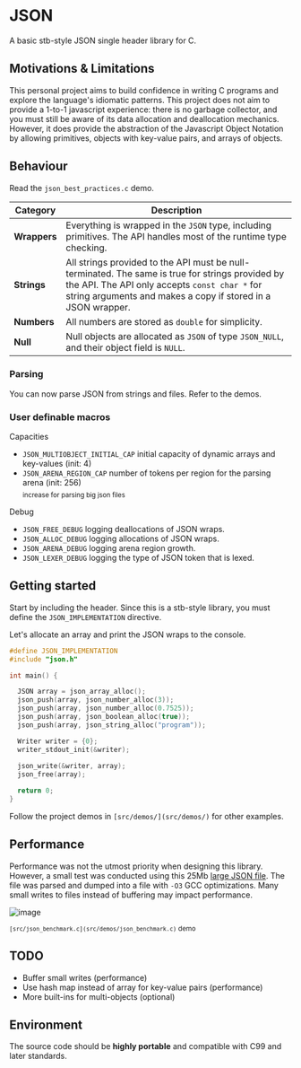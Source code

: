 # JSON
A basic stb-style JSON single header library for C.

## Motivations & Limitations
This personal project aims to build confidence in writing C programs and explore the language's idiomatic patterns.
This project does not aim to provide a 1-to-1 javascript experience: there is no garbage collector, and you must still be aware
of its data allocation and deallocation mechanics. However, it does provide the abstraction of the Javascript Object Notation 
by allowing primitives, objects with key-value pairs, and arrays of objects.  

## Behaviour

Read the `json_best_practices.c` demo.

| **Category**     | **Description**  |
|------------------|------------------|
| **Wrappers**     | Everything is wrapped in the `JSON` type, including primitives. The API handles most of the runtime type checking. |
| **Strings**      | All strings provided to the API must be null-terminated. The same is true for strings provided by the API. The API only accepts `const char *` for string arguments and makes a copy if stored in a JSON wrapper. |
| **Numbers**      | All numbers are stored as `double` for simplicity. |
| **Null**         | Null objects are allocated as `JSON` of type `JSON_NULL`, and their object field is `NULL`. |

### Parsing
You can now parse JSON from strings and files. Refer to the demos.

### User definable macros
Capacities
* `JSON_MULTIOBJECT_INITIAL_CAP` initial capacity of dynamic arrays and key-values (init: 4)
* `JSON_ARENA_REGION_CAP` number of tokens per region for the parsing arena (init: 256)  
<sub>increase for parsing big json files</sub>

Debug
* `JSON_FREE_DEBUG` logging deallocations of JSON wraps.
* `JSON_ALLOC_DEBUG` logging allocations of JSON wraps.
* `JSON_ARENA_DEBUG` logging arena region growth.
* `JSON_LEXER_DEBUG` logging the type of JSON token that is lexed.

## Getting started
Start by including the header. Since this is a stb-style library, you must define the `JSON_IMPLEMENTATION` directive.  

Let's allocate an array and print the JSON wraps to the console.

```c
#define JSON_IMPLEMENTATION
#include "json.h"

int main() {

  JSON array = json_array_alloc();
  json_push(array, json_number_alloc(3));
  json_push(array, json_number_alloc(0.7525));
  json_push(array, json_boolean_alloc(true));
  json_push(array, json_string_alloc("program"));

  Writer writer = {0};
  writer_stdout_init(&writer);
  
  json_write(&writer, array);
  json_free(array);

  return 0;
}
```
Follow the project demos in `[src/demos/](src/demos/)` for other examples.

## Performance
Performance was not the utmost priority when designing this library. However, a small test was conducted using this 25Mb [large JSON file](https://github.com/json-iterator/test-data/blob/master/large-file.json). The file was parsed and dumped into a file with `-O3` GCC optimizations. Many small writes to files instead of buffering may impact performance.   

![image](https://github.com/user-attachments/assets/12ae170e-209c-4b02-b101-04b1bf2b4ab6)

<sub>`[src/json_benchmark.c](src/demos/json_benchmark.c)` demo</sub>

## TODO
* Buffer small writes (performance)
* Use hash map instead of array for key-value pairs (performance)
* More built-ins for multi-objects (optional)

## Environment
The source code should be **highly portable** and compatible with C99 and later standards.

